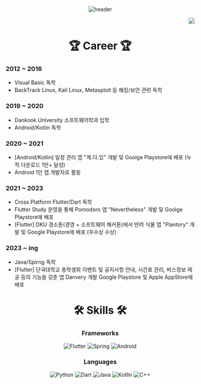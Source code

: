<div align=center>

![header](https://capsule-render.vercel.app/api?type=waving&fontAlignY=30&descAlignY=50&text=DarkChoco%20Jaem&desc=Github%20of%20Jaem&height=300&color=141110&fontColor=bfb1ab)

</div>

<div align=right>

<a href="mailto:vanillajaem@gmail.com" target="_blank"><img src="https://img.shields.io/badge/Gmail-d14836?style=flat-square&logo=Gmail&logoColor=white"/></a>
</div>

<div align=center>

# 🏆 Career 🏆

<div align=left>
 
### 2012 ~ 2016
 - Visual Basic 독학
 - BackTrack Linux, Kali Linux, Metasploit 등 해킹/보안 관련 독학  
### 2019 ~ 2020
 - Dankook University 소프트웨어학과 입학
 - Android/Kotlin 독학  
### 2020 ~ 2021
 - [Android/Kotlin] 일정 관리 앱 "계.다.있" 개발 및 Goolge Playstore에 배포 (누적 다운로드 1만+ 달성)
 - Android 1인 앱 개발자로 활동
### 2021 ~ 2023
 - Cross Platform Flutter/Dart 독학  
 - Flutter Study 운영을 통해 Pomodoro 앱 "Nevertheless" 개발 및 Goolge Playstore에 배포  
 - [Flutter] DKU 경소톤(경영 + 소프트웨어 해커톤)에서 반려 식물 앱 "Plantory" 개발 및 Google Playstore에 배포 (우수상 수상)
### 2023 ~ ing
 - Java/Spirng 독학
 - [Flutter] 단국대학교 총학생회 이벤트 및 공지사항 안내, 시간표 관리, 버스정보 제공 등의 기능을 갖춘 앱 Danvery 개발 Google Playstore 및 Apple AppStore에 배포 
 
</div>

<div align=center>
 
# 🛠 Skills 🛠
### Frameworks
![Flutter](https://img.shields.io/badge/Flutter-007ACC.svg?&style=for-the-badge&logo=Flutter&logoColor=white)
![Spring](https://img.shields.io/badge/Spring-6DB33F.svg?&style=for-the-badge&logo=Spring&logoColor=white)
![Android](https://img.shields.io/badge/Android-49C964.svg?&style=for-the-badge&logo=Android&logoColor=white)
### Languages
![Python](https://img.shields.io/badge/Python-F0E150.svg?&style=for-the-badge&logo=Python&logoColor=white)
![Dart](https://img.shields.io/badge/Dart-00337C.svg?&style=for-the-badge&logo=Dart&logoColor=white)
![Java](https://img.shields.io/badge/Java-F09C3E.svg?&style=for-the-badge&logo=Java&logoColor=white)
![Kotlin](https://img.shields.io/badge/Kotlin-FF7B54.svg?&style=for-the-badge&logo=Kotlin&logoColor=white)
![C++](https://img.shields.io/badge/c++-00599C.svg?style=for-the-badge&logo=c%2B%2B&logoColor=white)
 
</div>
  
